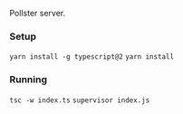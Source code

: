 Pollster server.

### Setup

`yarn install -g typescript@2`
`yarn install`

### Running

`tsc -w index.ts`
`supervisor index.js`
